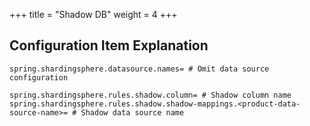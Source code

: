 +++
title = "Shadow DB"
weight = 4
+++

## Configuration Item Explanation

```properties
spring.shardingsphere.datasource.names= # Omit data source configuration

spring.shardingsphere.rules.shadow.column= # Shadow column name
spring.shardingsphere.rules.shadow.shadow-mappings.<product-data-source-name>= # Shadow data source name
```
